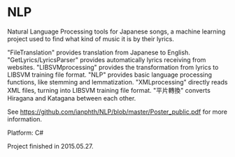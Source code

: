 # NLP
Natural Language Processing tools for Japanese songs, a machine learning project used to find what kind of music it is by their lyrics. 

"FileTranslation" provides translation from Japanese to English.
"GetLyrics/LyricsParser" provides automatically lyrics receiving from websites.
"LIBSVMprocessing" provides the transformation from lyrics to LIBSVM training file format.
"NLP" provides basic language processing functions, like stemming and lemmatization.
"XMLprocessing" directly reads XML files, turning into LIBSVM training file format.
"平片轉換" converts Hiragana and Katagana between each other.

See https://github.com/ianphth/NLP/blob/master/Poster_public.pdf for more information.

Platform: C#

Project finished in 2015.05.27.
